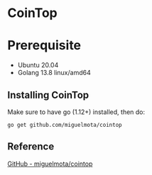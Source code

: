 # CoinTop

# Prerequisite
* Ubuntu 20.04
* Golang 13.8 linux/amd64

## Installing CoinTop
Make sure to have go (1.12+) installed, then do:
```
go get github.com/miguelmota/cointop
```


## Reference
[GitHub - miguelmota/cointop](https://github.com/miguelmota/cointop)
